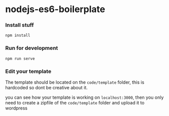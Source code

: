# nodejs-es6-boilerplate


### Install stuff

```
npm install

```


### Run for development

```
npm run serve
```

### Edit your template

The template should be located on the `code/template` folder, this is hardcoded so dont be creative about it.

you can see how your template is working on `localhost:3000`, then you only need to create a zipfile of the `code/template` folder and upload it to wordpress